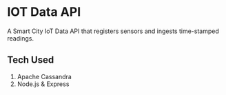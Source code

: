 # IOT Data API

A Smart City IoT Data API that registers sensors and ingests time-stamped readings.

## Tech Used

1. Apache Cassandra
2. Node.js & Express
